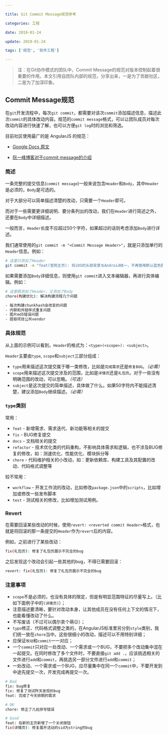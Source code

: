 ```yaml
---

title: Git Commit Message规范参考

categories: 工程

date: 2019-01-24

update: 2019-01-24

tags: ['规范', '软件工程']

---
```


> 注：在Git协作模式的团队中，Commit Message的规范对版本控制起着很重要的作用。本文引用自团队内部的规范，分享出来，一是为了贡献社区，二是为了加深印象。

<!-- more -->

## Commit Message规范

在`git`开发流程中，每次`git commit`，都需要对该次`commit`添加描述信息，描述此次`commit`的具体改动内容。规范的`commit message`格式，可以让团队成员对每次改动内容进行快速了解，也可以方便`git log`时的浏览和筛选。

目前社区使用最广的是 AngularJS 的规范：

- [Google Docs 原文](https://docs.google.com/document/d/1QrDFcIiPjSLDn3EL15IJygNPiHORgU1_OOAqWjiDU5Y/edit#heading=h.greljkmo14y0)

- [阮一峰博客对于commit message的介绍](http://www.ruanyifeng.com/blog/2016/01/commit_message_change_log.html)

### 简述

一条完整的提交信息(`commit message`)一般来说包含`Header`和`Body`，其中`Header`是必须的，`Body`是可选的。

对于大部分可以简单描述清楚的改动，只需要一个`Header`即可。

而对于一些需要更详细说明、要分条列出的改动，我们在`Header`进行简述之外，还要在`Body`中详细描述。

一般而言，`Header`长度不应超过50个字符，如果超过的话则考虑添加`Body`进行详述。

我们通常使用的`git commit -m "<Commit Message Header>"`，就是只添加单行的`Header`信息。例如：

```sh
# 这里只添加了Header
git commit -m "feat(官网主页): 将iOS的头部背景与Android统一，不再使用默认蓝色图片"
```

如果需要添加`Body`详细信息，则使用`git commit`进入文本编辑器，再进行具体编辑。例如：

```sh
# 这里既添加了Header，又添加了Body
chore(构建优化): 解决构建流程几个问题

- 每次构建chunkhash会改变的问题
- 内联和外链样式重复问题
- 图片md5错误问题
- 提取项目公共vendor
```

### 具体规范

从上面的示例可以看到，`Header`的格式为：`<type>(<scope>): <subject>`。

`Header`主要由`type`, `scope`和`subject`三部分组成：

- `type`用来描述这次提交属于哪一类修改，比如是`完成需求`还是`修复BUG`。_（必需）_
- `scope`用来描述这次提交涉及的范围，比如是`详情页`还是`礼包页`。对于一些没有明确范围的改动，可以忽略。_（可选）_
- `subject`是这次提交的简单描述，具体做了什么。如果50字符内不能描述清楚，建议添加`Body`继续描述。_（必需）_

### `type`类别

常用：
- `feat` - 新增需求、需求迭代、新功能等相关的提交
- `fix` - BUG修复提交
- `docs` - 文档相关的提交
- `refactor` - 技术优化类的代码重构，不影响具体需求和逻辑，也不涉及BUG修复的修改，如：测速优化、性能优化、模块拆分等
- `chore` - 代码维护相关的小改动，如：更新依赖库、构建工具及其配置的改动、代码格式调整等

较不常用：
- `workflow` - 开发工作流的改动，比如修改`package.json`中的`scripts`，比如增加或修改一些发布脚本
- `test` - 测试相关的修改，比如增加测试用例。

### Revert

在需要回滚某些改动的时候，使用`revert: <reverted commit Header>`格式，也就是将回滚的那一条提交的`Header`作为`revert`后的内容。

例如，之前进行了某些改动：

```sh
fix(礼包页): 修复了礼包页展示不完全的bug
```

之后发现这个改动会引起一些其他的bug，不得已需要回滚：

```sh
revert: fix(礼包页): 修复了礼包页展示不完全的bug
```

### 注意事项

- `scope`不是必须的，也没有具体的限定，但是有明显范围特征的尽量写上。（比如下面例子中的`(详情页)`）；
- 注意描述要清晰，要针对改动本身，让其他成员在没有任何上下文的情况下，也能看懂改动了什么。
- 不写废话（不过可以偶尔卖个萌😉）；
- `typo`修正、代码格式调整之类的，在AngularJS标准里另分到`style`类别，我们统一放在`chore`当中。这些很细小的改动，描述可以不用特别详细；
- 应保证`改动`和`commit`一一对应；
- 一个`commit`只对应一处改动、一个需求或一个BUG，不要把多个改动集中混在一起提交。在同时修改了多个文件时，不要直接`git add .`，应该挑选相关的文件进行`add`和`commit`，再挑选另一部分文件进行`add`和`commit`；
- 一处改动、一个需求或一个BUG，应尽量集中在同一个`commit`中，不要开发到中途先提交一次，开发完成再提交一次。

```sh
# Bad
fix: bug修复
fix: 修复了测试昨天发现的bug
feat: 完成了今天排期的需求

# OK
chore: 修正了几处拼写错误

# Good
feat: 在新的主页新增了一个关闭按钮
fix(详情页): 修复展开活动的sid为string的bug
```

<!--stackedit_data:
eyJoaXN0b3J5IjpbLTUxMTk4NDcyNl19
-->